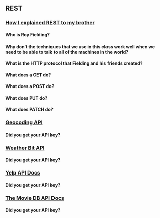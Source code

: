 ##  REST

### [How I explained REST to my brother](https://gist.github.com/brookr/5977550)

#### Who is Roy Fielding?

#### Why don’t the techniques that we use in this class work well when we need to be able to talk to all of the machines in the world?

#### What is the HTTP protocol that Fielding and his friends created?

#### What does a GET do?

#### What does a POST do?

#### What does PUT do?

#### What does PATCH do?

### [Geocoding API](https://locationiq.com/)

#### Did you get your API key?

### [Weather Bit API](https://www.weatherbit.io/)

#### Did you get your API key?

### [Yelp API Docs](https://www.yelp.com/developers/documentation/v3/business_search)

#### Did you get your API key?

### [The Movie DB API Docs](https://developers.themoviedb.org/3/getting-started/introduction)

#### Did you get your API key?
